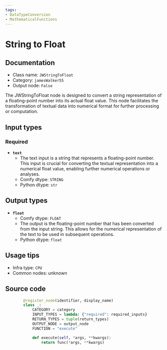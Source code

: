 ```yaml
---
tags:
- DataTypeConversion
- MathematicalFunctions
---
```


# String to Float
## Documentation
- Class name: `JWStringToFloat`
- Category: `jamesWalker55`
- Output node: `False`

The JWStringToFloat node is designed to convert a string representation of a floating-point number into its actual float value. This node facilitates the transformation of textual data into numerical format for further processing or computation.
## Input types
### Required
- **`text`**
    - The text input is a string that represents a floating-point number. This input is crucial for converting the textual representation into a numerical float value, enabling further numerical operations or analyses.
    - Comfy dtype: `STRING`
    - Python dtype: `str`
## Output types
- **`float`**
    - Comfy dtype: `FLOAT`
    - The output is the floating-point number that has been converted from the input string. This allows for the numerical representation of the text to be used in subsequent operations.
    - Python dtype: `float`
## Usage tips
- Infra type: `CPU`
- Common nodes: unknown


## Source code
```python
        @register_node(identifier, display_name)
        class _:
            CATEGORY = category
            INPUT_TYPES = lambda: {"required": required_inputs}
            RETURN_TYPES = tuple(return_types)
            OUTPUT_NODE = output_node
            FUNCTION = "execute"

            def execute(self, *args, **kwargs):
                return func(*args, **kwargs)

```
